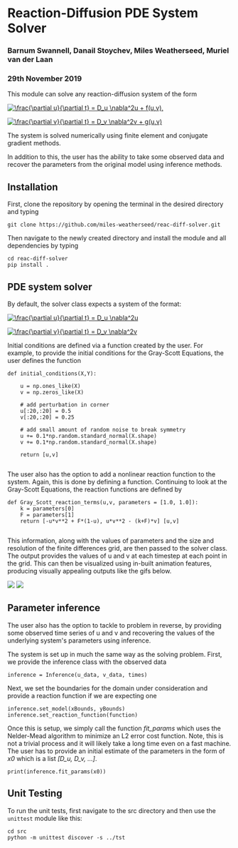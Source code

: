 # Reaction-Diffusion PDE System Solver
### Barnum Swannell, Danail Stoychev, Miles Weatherseed, Muriel van der Laan
### 29th November 2019

This module can solve any reaction-diffusion system of the form

<a href="https://www.codecogs.com/eqnedit.php?latex=\frac{\partial&space;u}{\partial&space;t}&space;=&space;D_u&space;\nabla^2u&space;&plus;&space;f(u,v)" target="_blank"><img src="https://latex.codecogs.com/svg.latex?\frac{\partial&space;u}{\partial&space;t}&space;=&space;D_u&space;\nabla^2u&space;&plus;&space;f(u,v)" title="\frac{\partial u}{\partial t} = D_u \nabla^2u + f(u,v)," /></a>

<a href="https://www.codecogs.com/eqnedit.php?latex=\frac{\partial&space;v}{\partial&space;t}&space;=&space;D_v&space;\nabla^2v&space;&plus;&space;g(u,v)" target="_blank"><img src="https://latex.codecogs.com/svg.latex?\frac{\partial&space;v}{\partial&space;t}&space;=&space;D_v&space;\nabla^2v&space;&plus;&space;g(u,v)" title="\frac{\partial v}{\partial t} = D_v \nabla^2v + g(u,v)" /></a>

The system is solved numerically using finite element and conjugate gradient methods. 

In addition to this, the user has the ability to take some observed data and recover the parameters from the original model using inference methods.

## Installation

First, clone the repository by opening the terminal in the desired directory and typing

```
git clone https://github.com/miles-weatherseed/reac-diff-solver.git
```

Then navigate to the newly created directory and install the module and all dependencies by typing

```
cd reac-diff-solver
pip install .
```

## PDE system solver

By default, the solver class expects a system of the format:


<a href="https://www.codecogs.com/eqnedit.php?latex=\frac{\partial&space;u}{\partial&space;t}&space;=&space;D_u&space;\nabla^2u" target="_blank"><img src="https://latex.codecogs.com/svg.latex?\frac{\partial&space;u}{\partial&space;t}&space;=&space;D_u&space;\nabla^2u" title="\frac{\partial u}{\partial t} = D_u \nabla^2u" /></a>

<a href="https://www.codecogs.com/eqnedit.php?latex=\frac{\partial&space;v}{\partial&space;t}&space;=&space;D_v&space;\nabla^2v" target="_blank"><img src="https://latex.codecogs.com/svg.latex?\frac{\partial&space;v}{\partial&space;t}&space;=&space;D_v&space;\nabla^2v" title="\frac{\partial v}{\partial t} = D_v \nabla^2v" /></a>

Initial conditions are defined via a function created by the user. For example, to provide the initial conditions for the Gray-Scott Equations, the user defines the function

```
def initial_conditions(X,Y):

    u = np.ones_like(X)
    v = np.zeros_like(X)

    # add perturbation in corner
    u[:20,:20] = 0.5
    v[:20,:20] = 0.25

    # add small amount of random noise to break symmetry
    u += 0.1*np.random.standard_normal(X.shape)
    v += 0.1*np.random.standard_normal(X.shape)

    return [u,v]
    
```

The user also has the option to add a nonlinear reaction function to the system. Again, this is done by defining a function. Continuing to look at the Gray-Scott Equations, the reaction functions are defined by

```
def Gray_Scott_reaction_terms(u,v, parameters = [1.0, 1.0]):
    k = parameters[0]
    F = parameters[1]
    return [-u*v**2 + F*(1-u), u*v**2 - (k+F)*v] [u,v]
    
```
This information, along with the values of parameters and the size and resolution of the finite differences grid, are then passed to the solver class. The output provides the values of u and v at each timestep at each point in the grid. This can then be visualized using in-built animation features, producing visually appealing outputs like the gifs below.

![](examples/GrayScottEquations_Spots.gif) ![](examples/GrayScottEquations_Stripes1.gif)

## Parameter inference
The user also has the option to tackle to problem in reverse, by providing some observed time series of u and v and recovering the values of the underlying system's parameters using inference. 

The system is set up in much the same way as the solving problem. First, we provide the inference class with the observed data

```
inference = Inference(u_data, v_data, times)
```

Next, we set the boundaries for the domain under consideration and provide a reaction function if we are expecting one


```
inference.set_model(xBounds, yBounds)
inference.set_reaction_function(function)
```

Once this is setup, we simply call the function *fit_params* which uses the Nelder-Mead algorithm to minimize an L2 error cost function. Note, this is not a trivial process and it will likely take a long time even on a fast machine. The user has to provide an initial estimate of the parameters in the form of *x0* which is a list *[D_u, D_v, ...]*.


```
print(inference.fit_params(x0))
```

## Unit Testing
To run the unit tests, first navigate to the src directory and then use the `unittest` module like this:

```
cd src
python -m unittest discover -s ../tst
```
